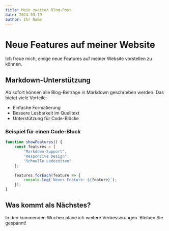 ```yaml
---
title: Mein zweiter Blog-Post
date: 2024-03-19
author: Ihr Name
---
```


# Neue Features auf meiner Website

Ich freue mich, einige neue Features auf meiner Website vorstellen zu können.

## Markdown-Unterstützung

Ab sofort können alle Blog-Beiträge in Markdown geschrieben werden. Das bietet viele Vorteile:

- Einfache Formatierung
- Bessere Lesbarkeit im Quelltext
- Unterstützung für Code-Blöcke

### Beispiel für einen Code-Block

```javascript
function showFeatures() {
    const features = [
        "Markdown-Support",
        "Responsive Design",
        "Schnelle Ladezeiten"
    ];
    
    features.forEach(feature => {
        console.log(`Neues Feature: ${feature}`);
    });
}
```

## Was kommt als Nächstes?

In den kommenden Wochen plane ich weitere Verbesserungen. Bleiben Sie gespannt! 